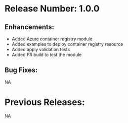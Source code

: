 # Release Number: 1.0.0

## Enhancements:
- Added Azure container registry module
- Added examples to deploy container registry resource
- Added apply validation tests
- Added PR build to test the module

## Bug Fixes:
NA

# Previous Releases:
NA